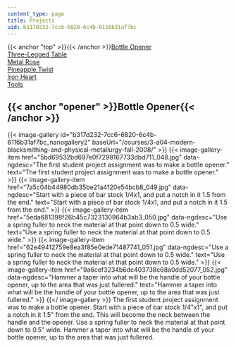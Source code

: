```yaml
---
content_type: page
title: Projects
uid: b317d232-7cc6-6820-6c4b-6116b31af7bc
---
```


{{< anchor "top" >}}{{< /anchor >}}[Bottle Opener](#opener)  
[Three-Legged Table](#table)  
[Metal Rose](#rose)  
[Pineapple Twist](#pineapple)  
[Iron Heart](#heart)  
[Tools](#tools)

{{< anchor "opener" >}}Bottle Opener{{< /anchor >}}
---------------------------------------------------
{{< image-gallery id="b317d232-7cc6-6820-6c4b-6116b31af7bc_nanogallery2" baseUrl="/courses/3-a04-modern-blacksmithing-and-physical-metallurgy-fall-2008/" >}}
{{< image-gallery-item href="5bd69532bd697e0f7298167733dbd711_048.jpg" data-ngdesc="The first student project assignment was to make a bottle opener." text="The first student project assignment was to make a bottle opener." >}}
{{< image-gallery-item href="7a5c04b44980db35be21a4120e54bcb8_049.jpg" data-ngdesc="Start with a piece of bar stock 1/4x1, and put a notch in it 1.5 from the end." text="Start with a piece of bar stock 1/4x1, and put a notch in it 1.5 from the end." >}}
{{< image-gallery-item href="5eda681398f26b45c7323130964b3ab3_050.jpg" data-ngdesc="Use a spring fuller to neck the material at that point down to 0.5 wide." text="Use a spring fuller to neck the material at that point down to 0.5 wide." >}}
{{< image-gallery-item href="62e49412759e8ea3f85e0ede71487741_051.jpg" data-ngdesc="Use a spring fuller to neck the material at that point down to 0.5 wide." text="Use a spring fuller to neck the material at that point down to 0.5 wide." >}}
{{< image-gallery-item href="9a6cef3234b6dc403738c68a0dd52077_052.jpg" data-ngdesc="Hammer a taper into what will be the handle of your bottle opener, up to the area that was just fullered." text="Hammer a taper into what will be the handle of your bottle opener, up to the area that was just fullered." >}}
{{</ image-gallery >}}
The first student project assignment was to make a bottle opener. Start with a piece of bar stock 1/4"x1", and put a notch in it 1.5" from the end. This will become the neck between the handle and the opener. Use a spring fuller to neck the material at that point down to 0.5" wide. Hammer a taper into what will be the handle of your bottle opener, up to the area that was just fullered.